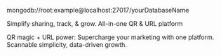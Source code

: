 mongodb://root:example@localhost:27017/yourDatabaseName

Simplify sharing, track, & grow. All-in-one QR & URL platform

QR magic + URL power: Supercharge your marketing with one platform. Scannable simplicity, data-driven growth.
